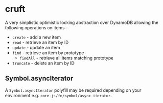 # cruft

A very simplistic optimistic locking abstraction over DynamoDB allowing the following operations on items -

* `create` - add a new item
* `read` - retrieve an item by ID
* `update` - update an item
* `find` - retrieve an item by prototype
  * `findAll` - retrieve all items matching prototype
* `truncate` - delete an item by ID

## Symbol.asyncIterator

A `Symbol.asyncIterator` polyfill may be required depending on your environment e.g. `core-js/fn/symbol/async-iterator`.